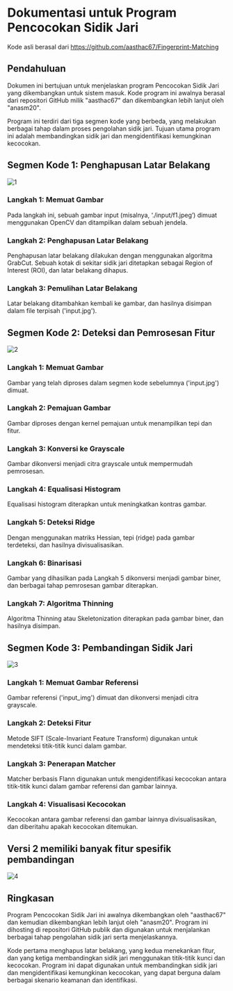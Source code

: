 # Dokumentasi untuk Program Pencocokan Sidik Jari
Kode asli berasal dari https://github.com/aasthac67/Fingerprint-Matching

## Pendahuluan
Dokumen ini bertujuan untuk menjelaskan program Pencocokan Sidik Jari yang dikembangkan untuk sistem masuk. Kode program ini awalnya berasal dari repositori GitHub milik "aasthac67" dan dikembangkan lebih lanjut oleh "anasm20".

Program ini terdiri dari tiga segmen kode yang berbeda, yang melakukan berbagai tahap dalam proses pengolahan sidik jari. Tujuan utama program ini adalah membandingkan sidik jari dan mengidentifikasi kemungkinan kecocokan.

## Segmen Kode 1: Penghapusan Latar Belakang
![1](https://github.com/anasm20/Fingerprint-Matching/assets/112882511/5833aaba-9cb7-4ea9-8562-eac7ae9a552f)

### Langkah 1: Memuat Gambar
Pada langkah ini, sebuah gambar input (misalnya, ‘./input/f1.jpeg’) dimuat menggunakan OpenCV dan ditampilkan dalam sebuah jendela.

### Langkah 2: Penghapusan Latar Belakang
Penghapusan latar belakang dilakukan dengan menggunakan algoritma GrabCut. Sebuah kotak di sekitar sidik jari ditetapkan sebagai Region of Interest (ROI), dan latar belakang dihapus.

### Langkah 3: Pemulihan Latar Belakang
Latar belakang ditambahkan kembali ke gambar, dan hasilnya disimpan dalam file terpisah ('input.jpg').

## Segmen Kode 2: Deteksi dan Pemrosesan Fitur
![2](https://github.com/anasm20/Fingerprint-Matching/assets/112882511/a91810b6-a0b8-42f6-b674-895f8a127843)

### Langkah 1: Memuat Gambar
Gambar yang telah diproses dalam segmen kode sebelumnya ('input.jpg') dimuat.

### Langkah 2: Pemajuan Gambar
Gambar diproses dengan kernel pemajuan untuk menampilkan tepi dan fitur.

### Langkah 3: Konversi ke Grayscale
Gambar dikonversi menjadi citra grayscale untuk mempermudah pemrosesan.

### Langkah 4: Equalisasi Histogram
Equalisasi histogram diterapkan untuk meningkatkan kontras gambar.

### Langkah 5: Deteksi Ridge
Dengan menggunakan matriks Hessian, tepi (ridge) pada gambar terdeteksi, dan hasilnya divisualisasikan.

### Langkah 6: Binarisasi
Gambar yang dihasilkan pada Langkah 5 dikonversi menjadi gambar biner, dan berbagai tahap pemrosesan gambar diterapkan.

### Langkah 7: Algoritma Thinning
Algoritma Thinning atau Skeletonization diterapkan pada gambar biner, dan hasilnya disimpan.

## Segmen Kode 3: Pembandingan Sidik Jari
![3](https://github.com/anasm20/Fingerprint-Matching/assets/112882511/3aadeff0-1c20-4af3-8cb1-8603a40039ad)

### Langkah 1: Memuat Gambar Referensi
Gambar referensi ('input_img') dimuat dan dikonversi menjadi citra grayscale.

### Langkah 2: Deteksi Fitur
Metode SIFT (Scale-Invariant Feature Transform) digunakan untuk mendeteksi titik-titik kunci dalam gambar.

### Langkah 3: Penerapan Matcher
Matcher berbasis Flann digunakan untuk mengidentifikasi kecocokan antara titik-titik kunci dalam gambar referensi dan gambar lainnya.

### Langkah 4: Visualisasi Kecocokan
Kecocokan antara gambar referensi dan gambar lainnya divisualisasikan, dan diberitahu apakah kecocokan ditemukan.

## Versi 2 memiliki banyak fitur spesifik pembandingan
![4](https://github.com/anasm20/Fingerprint-Matching/assets/112882511/34719d1c-aeb5-4c51-89e2-161be872b6d3)

## Ringkasan
Program Pencocokan Sidik Jari ini awalnya dikembangkan oleh "aasthac67" dan kemudian dikembangkan lebih lanjut oleh "anasm20". Program ini dihosting di repositori GitHub publik dan digunakan untuk menjalankan berbagai tahap pengolahan sidik jari serta menjelaskannya.

Kode pertama menghapus latar belakang, yang kedua menekankan fitur, dan yang ketiga membandingkan sidik jari menggunakan titik-titik kunci dan kecocokan. Program ini dapat digunakan untuk membandingkan sidik jari dan mengidentifikasi kemungkinan kecocokan, yang dapat berguna dalam berbagai skenario keamanan dan identifikasi.
